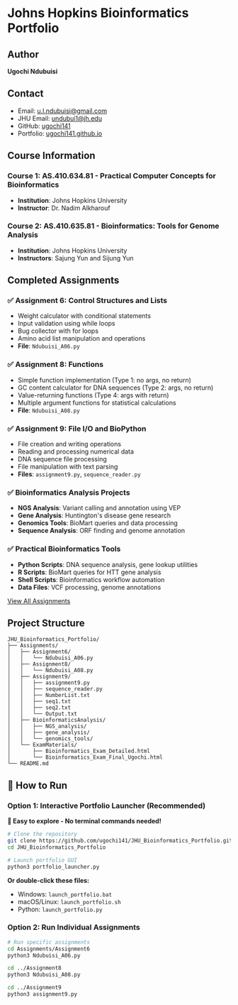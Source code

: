 # Johns Hopkins Bioinformatics Portfolio

## Author
**Ugochi Ndubuisi**

## Contact
- Email: u.l.ndubuisi@gmail.com
- JHU Email: undubui1@jh.edu
- GitHub: [ugochi141](https://github.com/ugochi141)
- Portfolio: [ugochi141.github.io](https://ugochi141.github.io)

## Course Information

### Course 1: AS.410.634.81 - Practical Computer Concepts for Bioinformatics
- **Institution**: Johns Hopkins University
- **Instructor**: Dr. Nadim Alkharouf

### Course 2: AS.410.635.81 - Bioinformatics: Tools for Genome Analysis
- **Institution**: Johns Hopkins University
- **Instructors**: Sajung Yun and Sijung Yun

## Completed Assignments

### ✅ Assignment 6: Control Structures and Lists
- Weight calculator with conditional statements
- Input validation using while loops
- Bug collector with for loops
- Amino acid list manipulation and operations
- **File**: `Ndubuisi_A06.py`

### ✅ Assignment 8: Functions
- Simple function implementation (Type 1: no args, no return)
- GC content calculator for DNA sequences (Type 2: args, no return)
- Value-returning functions (Type 4: args with return)
- Multiple argument functions for statistical calculations
- **File**: `Ndubuisi_A08.py`

### ✅ Assignment 9: File I/O and BioPython
- File creation and writing operations
- Reading and processing numerical data
- DNA sequence file processing
- File manipulation with text parsing
- **Files**: `assignment9.py`, `sequence_reader.py`

### ✅ Bioinformatics Analysis Projects
- **NGS Analysis**: Variant calling and annotation using VEP
- **Gene Analysis**: Huntington's disease gene research
- **Genomics Tools**: BioMart queries and data processing
- **Sequence Analysis**: ORF finding and genome annotation

### ✅ Practical Bioinformatics Tools
- **Python Scripts**: DNA sequence analysis, gene lookup utilities
- **R Scripts**: BioMart queries for HTT gene analysis
- **Shell Scripts**: Bioinformatics workflow automation
- **Data Files**: VCF processing, genome annotations

[View All Assignments](./Assignments/)

## Project Structure
```
JHU_Bioinformatics_Portfolio/
├── Assignments/
│   ├── Assignment6/
│   │   └── Ndubuisi_A06.py
│   ├── Assignment8/
│   │   └── Ndubuisi_A08.py
│   ├── Assignment9/
│   │   ├── assignment9.py
│   │   ├── sequence_reader.py
│   │   ├── NumberList.txt
│   │   ├── seq1.txt
│   │   ├── seq2.txt
│   │   └── Output.txt
│   ├── BioinformaticsAnalysis/
│   │   ├── NGS_analysis/
│   │   ├── gene_analysis/
│   │   └── genomics_tools/
│   └── ExamMaterials/
│       ├── Bioinformatics_Exam_Detailed.html
│       └── Bioinformatics_Exam_Final_Ugochi.html
└── README.md
```

## 🚀 How to Run

### Option 1: Interactive Portfolio Launcher (Recommended)

**🎯 Easy to explore - No terminal commands needed!**

```bash
# Clone the repository
git clone https://github.com/ugochi141/JHU_Bioinformatics_Portfolio.git
cd JHU_Bioinformatics_Portfolio

# Launch portfolio GUI
python3 portfolio_launcher.py
```

**Or double-click these files:**
- Windows: `launch_portfolio.bat`
- macOS/Linux: `launch_portfolio.sh`
- Python: `launch_portfolio.py`

### Option 2: Run Individual Assignments

```bash
# Run specific assignments
cd Assignments/Assignment6
python3 Ndubuisi_A06.py

cd ../Assignment8
python3 Ndubuisi_A08.py

cd ../Assignment9
python3 assignment9.py
